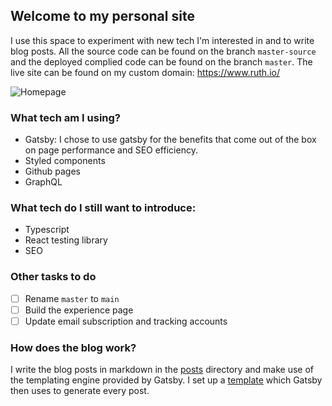 ## Welcome to my personal site

I use this space to experiment with new tech I'm interested in and to write blog posts. All the source code can be found on the branch `master-source` and the deployed complied code can be found on the branch `master`. The live site can be found on my custom domain: https://www.ruth.io/

![Homepage](https://github.com/rug1/rug1.github.io/blob/master-source/src/images/homepage.png?raw=true)

### What tech am I using?

- Gatsby: I chose to use gatsby for the benefits that come out of the box on page performance and SEO efficiency.
- Styled components
- Github pages
- GraphQL

### What tech do I still want to introduce:

- Typescript
- React testing library
- SEO

### Other tasks to do

- [ ] Rename `master` to `main`
- [ ] Build the experience page
- [ ] Update email subscription and tracking accounts

### How does the blog work?

I write the blog posts in markdown in the [posts](https://github.com/rug1/rug1.github.io/tree/master-source/posts) directory and make use of the templating engine provided by Gatsby. I set up a [template](https://github.com/rug1/rug1.github.io/blob/master-source/src/templates/blogTemplate.js) which Gatsby then uses to generate every post.
